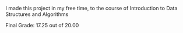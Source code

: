 I made this project in my free time, to the course of Introduction to Data Structures and Algorithms

Final Grade: 17.25 out of 20.00
